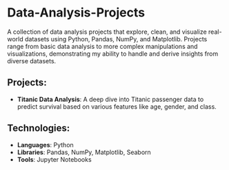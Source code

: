 # Data-Analysis-Projects
A collection of data analysis projects that explore, clean, and visualize real-world datasets using Python, Pandas, NumPy, and Matplotlib. Projects range from basic data analysis to more complex manipulations and visualizations, demonstrating my ability to handle and derive insights from diverse datasets.

## Projects:
- **Titanic Data Analysis**: A deep dive into Titanic passenger data to predict survival based on various features like age, gender, and class.

## Technologies:
- **Languages**: Python
- **Libraries**: Pandas, NumPy, Matplotlib, Seaborn
- **Tools**: Jupyter Notebooks
